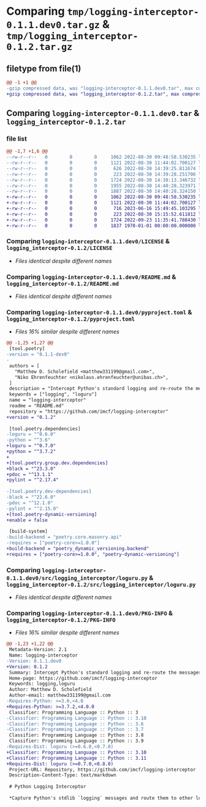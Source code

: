 # Comparing `tmp/logging-interceptor-0.1.1.dev0.tar.gz` & `tmp/logging_interceptor-0.1.2.tar.gz`

## filetype from file(1)

```diff
@@ -1 +1 @@
-gzip compressed data, was "logging-interceptor-0.1.1.dev0.tar", max compression
+gzip compressed data, was "logging_interceptor-0.1.2.tar", max compression
```

## Comparing `logging-interceptor-0.1.1.dev0.tar` & `logging_interceptor-0.1.2.tar`

### file list

```diff
@@ -1,7 +1,6 @@
--rw-r--r--   0        0        0     1062 2022-08-30 09:48:58.530235 logging-interceptor-0.1.1.dev0/LICENSE
--rw-r--r--   0        0        0     1121 2022-08-30 11:44:02.700127 logging-interceptor-0.1.1.dev0/README.md
--rw-r--r--   0        0        0      626 2022-08-30 14:39:25.811674 logging-interceptor-0.1.1.dev0/pyproject.toml
--rw-r--r--   0        0        0      223 2022-08-30 14:39:28.251706 logging-interceptor-0.1.1.dev0/src/logging_interceptor/__init__.py
--rw-r--r--   0        0        0     1724 2022-08-30 14:38:13.346732 logging-interceptor-0.1.1.dev0/src/logging_interceptor/loguru.py
--rw-r--r--   0        0        0     1955 2022-08-30 14:40:28.323971 logging-interceptor-0.1.1.dev0/setup.py
--rw-r--r--   0        0        0     1887 2022-08-30 14:40:28.324150 logging-interceptor-0.1.1.dev0/PKG-INFO
+-rw-r--r--   0        0        0     1062 2022-08-30 09:48:58.530235 logging_interceptor-0.1.2/LICENSE
+-rw-r--r--   0        0        0     1121 2022-08-30 11:44:02.700127 logging_interceptor-0.1.2/README.md
+-rw-r--r--   0        0        0      716 2023-06-16 15:49:45.103295 logging_interceptor-0.1.2/pyproject.toml
+-rw-r--r--   0        0        0      223 2022-08-30 15:15:52.611812 logging_interceptor-0.1.2/src/logging_interceptor/__init__.py
+-rw-r--r--   0        0        0     1724 2022-09-23 11:35:41.788430 logging_interceptor-0.1.2/src/logging_interceptor/loguru.py
+-rw-r--r--   0        0        0     1837 1970-01-01 00:00:00.000000 logging_interceptor-0.1.2/PKG-INFO
```

### Comparing `logging-interceptor-0.1.1.dev0/LICENSE` & `logging_interceptor-0.1.2/LICENSE`

 * *Files identical despite different names*

### Comparing `logging-interceptor-0.1.1.dev0/README.md` & `logging_interceptor-0.1.2/README.md`

 * *Files identical despite different names*

### Comparing `logging-interceptor-0.1.1.dev0/pyproject.toml` & `logging_interceptor-0.1.2/pyproject.toml`

 * *Files 16% similar despite different names*

```diff
@@ -1,25 +1,27 @@
 [tool.poetry]
-version = "0.1.1-dev0"
-
 authors = [
   "Matthew D. Scholefield <matthew331199@gmail.com>",
   "Niko Ehrenfeuchter <nikolaus.ehrenfeuchter@unibas.ch>",
 ]
 description = "Intercept Python's standard logging and re-route the messages."
 keywords = ["logging", "loguru"]
 name = "logging-interceptor"
 readme = "README.md"
 repository = "https://github.com/imcf/logging-interceptor"
+version = "0.1.2"
 
 [tool.poetry.dependencies]
-loguru = "^0.6.0"
-python = "^3.6"
+loguru = "^0.7.0"
+python = "^3.7.2"
+
+[tool.poetry.group.dev.dependencies]
+black = "^23.3.0"
+pdoc = "^13.1.1"
+pylint = "^2.17.4"
 
-[tool.poetry.dev-dependencies]
-black = "^22.6.0"
-pdoc = "^12.1.0"
-pylint = "^2.15.0"
+[tool.poetry-dynamic-versioning]
+enable = false
 
 [build-system]
-build-backend = "poetry.core.masonry.api"
-requires = ["poetry-core>=1.0.0"]
+build-backend = "poetry_dynamic_versioning.backend"
+requires = ["poetry-core>=1.0.0", "poetry-dynamic-versioning"]
```

### Comparing `logging-interceptor-0.1.1.dev0/src/logging_interceptor/loguru.py` & `logging_interceptor-0.1.2/src/logging_interceptor/loguru.py`

 * *Files identical despite different names*

### Comparing `logging-interceptor-0.1.1.dev0/PKG-INFO` & `logging_interceptor-0.1.2/PKG-INFO`

 * *Files 16% similar despite different names*

```diff
@@ -1,23 +1,22 @@
 Metadata-Version: 2.1
 Name: logging-interceptor
-Version: 0.1.1.dev0
+Version: 0.1.2
 Summary: Intercept Python's standard logging and re-route the messages.
 Home-page: https://github.com/imcf/logging-interceptor
 Keywords: logging,loguru
 Author: Matthew D. Scholefield
 Author-email: matthew331199@gmail.com
-Requires-Python: >=3.6,<4.0
+Requires-Python: >=3.7.2,<4.0.0
 Classifier: Programming Language :: Python :: 3
-Classifier: Programming Language :: Python :: 3.10
-Classifier: Programming Language :: Python :: 3.6
-Classifier: Programming Language :: Python :: 3.7
 Classifier: Programming Language :: Python :: 3.8
 Classifier: Programming Language :: Python :: 3.9
-Requires-Dist: loguru (>=0.6.0,<0.7.0)
+Classifier: Programming Language :: Python :: 3.10
+Classifier: Programming Language :: Python :: 3.11
+Requires-Dist: loguru (>=0.7.0,<0.8.0)
 Project-URL: Repository, https://github.com/imcf/logging-interceptor
 Description-Content-Type: text/markdown
 
 # Python Logging Interceptor
 
 *Capture Python's stdlib `logging` messages and route them to other logging frameworks.*
```

